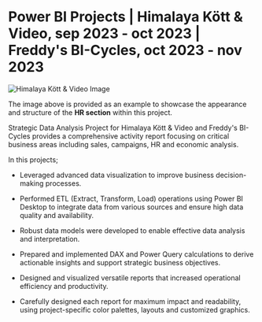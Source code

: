 # Power BI Projects | Himalaya Kött & Video, sep 2023 - oct 2023 | Freddy's BI-Cycles, oct 2023 - nov 2023

![Himalaya Kött & Video Image](https://github.com/noraayaz/Power_BI/HKV_pbix.jpg)

The image above is provided as an example to showcase the appearance and structure of the **HR section** within this project.

Strategic Data Analysis Project for Himalaya Kött & Video and Freddy's BI-Cycles provides a comprehensive activity report 
focusing on critical business areas including sales, campaigns, HR and economic analysis.

In this projects;
* Leveraged advanced data visualization to improve business decision-making processes.

* Performed ETL (Extract, Transform, Load) operations using Power BI Desktop to integrate data from various sources and ensure high data quality and availability.

* Robust data models were developed to enable effective data analysis and interpretation.

* Prepared and implemented DAX and Power Query calculations to derive actionable insights and support strategic business objectives.

* Designed and visualized versatile reports that increased operational efficiency and productivity.

* Carefully designed each report for maximum impact and readability, using project-specific color palettes, layouts and customized graphics.
